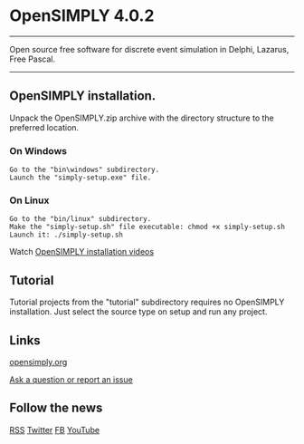 # OpenSIMPLY 4.0.2
******************

Open source free software for discrete event simulation in Delphi, Lazarus, Free Pascal.
****************************************************************************************

## OpenSIMPLY installation.

Unpack the OpenSIMPLY.zip archive with the directory structure to the preferred location.

### On Windows

    Go to the "bin\windows" subdirectory.
    Launch the "simply-setup.exe" file.

### On Linux
 
    Go to the "bin/linux" subdirectory.
    Make the "simply-setup.sh" file executable: chmod +x simply-setup.sh
    Launch it: ./simply-setup.sh  


Watch [OpenSIMPLY installation videos](https://www.youtube.com/playlist?list=PLnyWoktGqACfmaw4hh7LUbjeVIhSYfh_W)

## Tutorial 

Tutorial projects from the "tutorial" subdirectory requires no OpenSIMPLY installation. 
Just select the source type on setup and run any project.

## Links
 
[opensimply.org](https://opensimply.org/)

[Ask a question or report an issue](opensimply.org/feedback)

## Follow the news 

[RSS](https://opensimply.org/feed.php) 
[Twitter](https://www.twitter.com/OpenSIMPLY)
[FB](https://www.facebook.com/OpenSIMPLY-1870256963235731) 
[YouTube](https://www.youtube.com/channel/UC2zS4bym5NrhxqtBBWv5lzg)
